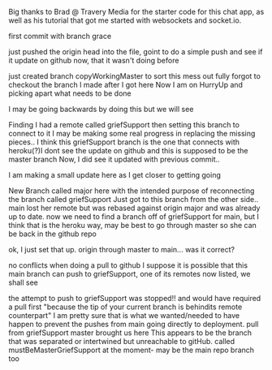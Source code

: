 

Big thanks to Brad @ Travery Media for the starter code for this chat app, as well 
as his tutorial that got me started with websockets and socket.io.

first commit with branch grace

just pushed the origin head into the file, goint to do a simple push and see 
if it update on github now, that it wasn't doing before

just created branch copyWorkingMaster to sort this mess out fully
forgot to checkout the branch I made after I got here
Now I am on HurryUp and picking apart what needs to be done

I may be going backwards by doing this but we will see

Finding I had a remote called griefSupport then setting this branch to connect to it
I may be making some real progress in replacing the missing pieces..
I think this griefSupport branch is the one that connects with heroku(?)I dont see the update on github and this is supposed to be the master branch
Now, I did see it updated with previous commit..

I am making a small update here as I get closer to getting going

New Branch called major here with the intended purpose of reconnecting the branch
called griefSupport
Just got to this branch from the other side..
main lost her remote but was rebased against origin major and was already up to date.
now we need to find a branch off of griefSupport for main, but I think that is the heroku way, may be best to go through master so she can be back in the github repo

ok, I just set that up. origin through master to main... was it correct?

no conflicts when doing a pull to github
I suppose it is possible that this main branch can push to griefSupport, one of its remotes now listed, we shall see

the attempt to push to griefSupport was stopped!! and would have required a pull first "because the tip of your current branch is behindits remote counterpart" I am pretty sure that is what we wanted/needed to have happen to prevent the pushes from main going directly to deployment.
pull from griefSupport master brought us here
This appears to be the branch that was separated or intertwined but unreachable to gitHub.
called mustBeMasterGriefSupport at the moment- may be the main repo branch too

